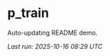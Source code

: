 # p_train

Auto-updating README demo.

<!--START_SECTION:status-->
_Last run: 2025-10-16 08:29 UTC_
<!--END_SECTION:status-->










































































































































































































































































































































































































































































































































































































































































































































































































































































































































































































































































































































































































































































































































